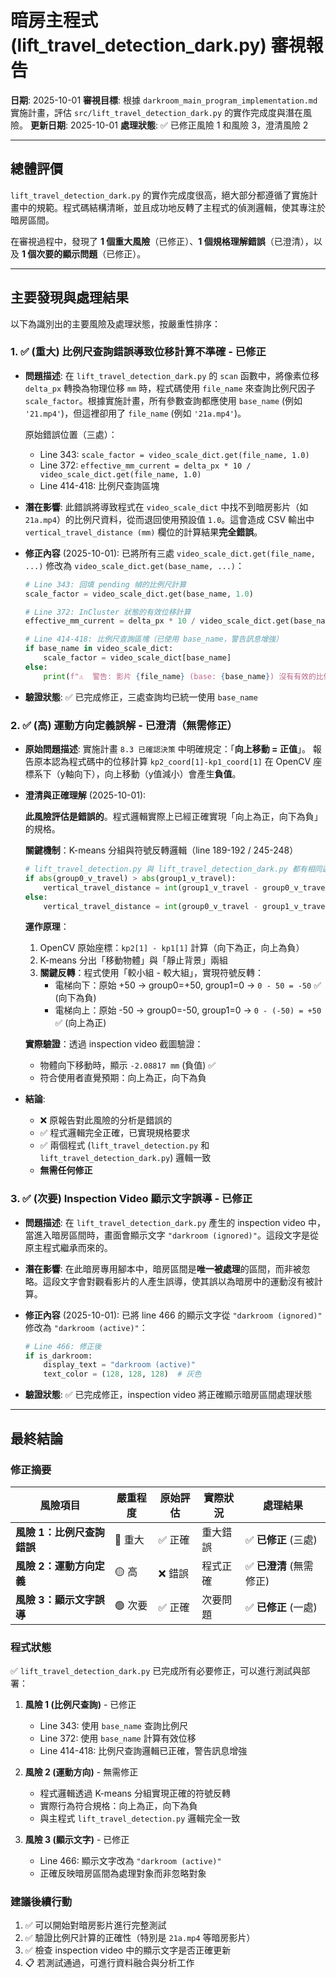 # 暗房主程式 (lift_travel_detection_dark.py) 審視報告

**日期**: 2025-10-01
**審視目標**: 根據 `darkroom_main_program_implementation.md` 實施計畫，評估 `src/lift_travel_detection_dark.py` 的實作完成度與潛在風險。
**更新日期**: 2025-10-01
**處理狀態**: ✅ 已修正風險 1 和風險 3，澄清風險 2

---

## 總體評價

`lift_travel_detection_dark.py` 的實作完成度很高，絕大部分都遵循了實施計畫中的規範。程式碼結構清晰，並且成功地反轉了主程式的偵測邏輯，使其專注於暗房區間。

在審視過程中，發現了 **1 個重大風險**（已修正）、**1 個規格理解錯誤**（已澄清），以及 **1 個次要的顯示問題**（已修正）。

---

## 主要發現與處理結果

以下為識別出的主要風險及處理狀態，按嚴重性排序：

### 1. ✅ (重大) 比例尺查詢錯誤導致位移計算不準確 - 已修正

- **問題描述**:
  在 `lift_travel_detection_dark.py` 的 `scan` 函數中，將像素位移 `delta_px` 轉換為物理位移 `mm` 時，程式碼使用 `file_name` 來查詢比例尺因子 `scale_factor`。根據實施計畫，所有參數查詢都應使用 `base_name` (例如 `'21.mp4'`)，但這裡卻用了 `file_name` (例如 `'21a.mp4'`)。

  原始錯誤位置（三處）：
  - Line 343: `scale_factor = video_scale_dict.get(file_name, 1.0)`
  - Line 372: `effective_mm_current = delta_px * 10 / video_scale_dict.get(file_name, 1.0)`
  - Line 414-418: 比例尺查詢區塊

- **潛在影響**:
  此錯誤將導致程式在 `video_scale_dict` 中找不到暗房影片（如 `21a.mp4`）的比例尺資料，從而退回使用預設值 `1.0`。這會造成 CSV 輸出中 `vertical_travel_distance (mm)` 欄位的計算結果**完全錯誤**。

- **修正內容** (2025-10-01):
  已將所有三處 `video_scale_dict.get(file_name, ...)` 修改為 `video_scale_dict.get(base_name, ...)`：

  ```python
  # Line 343: 回填 pending 幀的比例尺計算
  scale_factor = video_scale_dict.get(base_name, 1.0)

  # Line 372: InCluster 狀態的有效位移計算
  effective_mm_current = delta_px * 10 / video_scale_dict.get(base_name, 1.0)

  # Line 414-418: 比例尺查詢區塊（已使用 base_name，警告訊息增強）
  if base_name in video_scale_dict:
      scale_factor = video_scale_dict[base_name]
  else:
      print(f"⚠️  警告: 影片 {file_name} (base: {base_name}) 沒有有效的比例尺資料，使用預設值 1.0")
  ```

- **驗證狀態**: ✅ 已完成修正，三處查詢均已統一使用 `base_name`

### 2. ✅ (高) 運動方向定義誤解 - 已澄清（無需修正）

- **原始問題描述**:
  實施計畫 `8.3 已確認決策` 中明確規定：「**向上移動 = 正值**」。
  報告原本認為程式碼中的位移計算 `kp2_coord[1]-kp1_coord[1]` 在 OpenCV 座標系下（y軸向下），向上移動（y值減小）會產生**負值**。

- **澄清與正確理解** (2025-10-01):

  **此風險評估是錯誤的**。程式邏輯實際上已經正確實現「向上為正，向下為負」的規格。

  **關鍵機制**：K-means 分組與符號反轉邏輯（line 189-192 / 245-248）

  ```python
  # lift_travel_detection.py 與 lift_travel_detection_dark.py 都有相同邏輯
  if abs(group0_v_travel) > abs(group1_v_travel):
      vertical_travel_distance = int(group1_v_travel - group0_v_travel)  # 較小組減較大組
  else:
      vertical_travel_distance = int(group0_v_travel - group1_v_travel)  # 較小組減較大組
  ```

  **運作原理**：
  1. OpenCV 原始座標：`kp2[1] - kp1[1]` 計算（向下為正，向上為負）
  2. K-means 分出「移動物體」與「靜止背景」兩組
  3. **關鍵反轉**：程式使用「較小組 - 較大組」，實現符號反轉：
     - 電梯向下：原始 +50 → group0=+50, group1=0 → `0 - 50 = -50` ✅ (向下為負)
     - 電梯向上：原始 -50 → group0=-50, group1=0 → `0 - (-50) = +50` ✅ (向上為正)

  **實際驗證**：透過 inspection video 截圖驗證：
  - 物體向下移動時，顯示 `-2.08817 mm` (負值) ✅
  - 符合使用者直覺預期：向上為正，向下為負

- **結論**:
  - ❌ 原報告對此風險的分析是錯誤的
  - ✅ 程式邏輯完全正確，已實現規格要求
  - ✅ 兩個程式 (`lift_travel_detection.py` 和 `lift_travel_detection_dark.py`) 邏輯一致
  - **無需任何修正**

### 3. ✅ (次要) Inspection Video 顯示文字誤導 - 已修正

- **問題描述**:
  在 `lift_travel_detection_dark.py` 產生的 inspection video 中，當進入暗房區間時，畫面會顯示文字 `"darkroom (ignored)"`。這段文字是從原主程式繼承而來的。

- **潛在影響**:
  在此暗房專用腳本中，暗房區間是**唯一被處理**的區間，而非被忽略。這段文字會對觀看影片的人產生誤導，使其誤以為暗房中的運動沒有被計算。

- **修正內容** (2025-10-01):
  已將 line 466 的顯示文字從 `"darkroom (ignored)"` 修改為 `"darkroom (active)"`：

  ```python
  # Line 466: 修正後
  if is_darkroom:
      display_text = "darkroom (active)"
      text_color = (128, 128, 128)  # 灰色
  ```

- **驗證狀態**: ✅ 已完成修正，inspection video 將正確顯示暗房區間處理狀態

---

## 最終結論

### 修正摘要

| 風險項目 | 嚴重程度 | 原始評估 | 實際狀況 | 處理結果 |
|---------|---------|---------|---------|---------|
| **風險 1：比例尺查詢錯誤** | 🔴 重大 | ✅ 正確 | 重大錯誤 | ✅ **已修正** (三處) |
| **風險 2：運動方向定義** | 🟡 高 | ❌ 錯誤 | 程式正確 | ✅ **已澄清** (無需修正) |
| **風險 3：顯示文字誤導** | 🟢 次要 | ✅ 正確 | 次要問題 | ✅ **已修正** (一處) |

### 程式狀態

✅ `lift_travel_detection_dark.py` 已完成所有必要修正，可以進行測試與部署：

1. **風險 1 (比例尺查詢)** - 已修正
   - Line 343: 使用 `base_name` 查詢比例尺
   - Line 372: 使用 `base_name` 計算有效位移
   - Line 414-418: 比例尺查詢邏輯已正確，警告訊息增強

2. **風險 2 (運動方向)** - 無需修正
   - 程式邏輯透過 K-means 分組實現正確的符號反轉
   - 實際行為符合規格：向上為正，向下為負
   - 與主程式 `lift_travel_detection.py` 邏輯完全一致

3. **風險 3 (顯示文字)** - 已修正
   - Line 466: 顯示文字改為 `"darkroom (active)"`
   - 正確反映暗房區間為處理對象而非忽略對象

### 建議後續行動

1. ✅ 可以開始對暗房影片進行完整測試
2. ✅ 驗證比例尺計算的正確性（特別是 `21a.mp4` 等暗房影片）
3. ✅ 檢查 inspection video 中的顯示文字是否正確更新
4. 📋 若測試通過，可進行資料融合與分析工作
